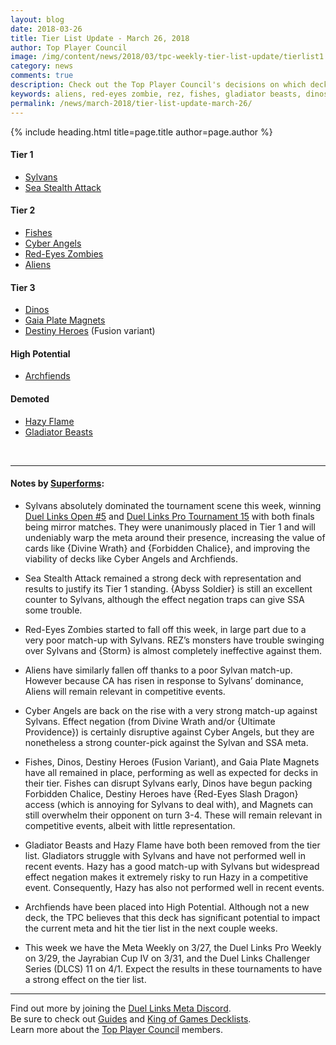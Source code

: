 ```yaml
---
layout: blog
date: 2018-03-26
title: Tier List Update - March 26, 2018
author: Top Player Council
image: /img/content/news/2018/03/tpc-weekly-tier-list-update/tierlist1.jpg
category: news
comments: true
description: Check out the Top Player Council's decisions on which decks are the best in the Meta!
keywords: aliens, red-eyes zombie, rez, fishes, gladiator beasts, dinos, ssa, water, sea stealth attack, cyber angels, ca, magnets, hazy, hazy flame, destiny heroes, tier, tier 1, flying fish, sylvans, archfiends, demoted
permalink: /news/march-2018/tier-list-update-march-26/
---
```


{% include heading.html title=page.title author=page.author %}

#### Tier 1
* [Sylvans](/tier-list/sylvans/) 
* [Sea Stealth Attack](/tier-list/sea-stealth-attack/)

#### Tier 2
* [Fishes](/tier-list/fishes/) 
* [Cyber Angels](/tier-list/cyber-angels/) 
* [Red-Eyes Zombies](/tier-list/red-eyes-zombies/) 
* [Aliens](/tier-list/aliens/) 

#### Tier 3
* [Dinos](/tier-list/dinos/) 
* [Gaia Plate Magnets](/tier-list/magnet-warriors/) 
* [Destiny Heroes](/tier-list/destiny-heroes/) (Fusion variant)

#### High Potential
* [Archfiends](/tier-list/archfiends/) 

#### Demoted
* [Hazy Flame](/tier-list/hazy-flame/)  
* [Gladiator Beasts](/tier-list/gladiator-beasts/)

<br>

---

#### Notes by [Superforms]():  

* Sylvans absolutely dominated the tournament scene this week, winning [Duel Links Open #5](https://dlmbeta.netlify.com/tournaments/duel-links-open/5/report/) and [Duel Links Pro Tournament 15](https://dlmbeta.netlify.com/tournaments/duel-links-pro/15/report/) with both finals being mirror matches. They were unanimously placed in Tier 1 and will undeniably warp the meta around their presence, increasing the value of cards like {Divine Wrath} and {Forbidden Chalice}, and improving the viability of decks like Cyber Angels and Archfiends.  

* Sea Stealth Attack remained a strong deck with representation and results to justify its Tier 1 standing. {Abyss Soldier} is still an excellent counter to Sylvans, although the effect negation traps can give SSA some trouble.  

* Red-Eyes Zombies started to fall off this week, in large part due to a very poor match-up with Sylvans. REZ’s monsters have trouble swinging over Sylvans and {Storm} is almost completely ineffective against them.  

* Aliens have similarly fallen off thanks to a poor Sylvan match-up. However because CA has risen in response to Sylvans’ dominance, Aliens will remain relevant in competitive events.  

* Cyber Angels are back on the rise with a very strong match-up against Sylvans. Effect negation (from Divine Wrath and/or {Ultimate Providence}) is certainly disruptive against Cyber Angels, but they are nonetheless a strong counter-pick against the Sylvan and SSA meta.  

* Fishes, Dinos, Destiny Heroes (Fusion Variant), and Gaia Plate Magnets have all remained in place, performing as well as expected for decks in their tier. Fishes can disrupt Sylvans early, Dinos have begun packing Forbidden Chalice, Destiny Heroes have {Red-Eyes Slash Dragon} access (which is annoying for Sylvans to deal with), and Magnets can still overwhelm their opponent on turn 3-4. These will remain relevant in competitive events, albeit with little representation.  

* Gladiator Beasts and Hazy Flame have both been removed from the tier list. Gladiators struggle with Sylvans and have not performed well in recent events. Hazy has a good match-up with Sylvans but widespread effect negation makes it extremely risky to run Hazy in a competitive event. Consequently, Hazy has also not performed well in recent events.  

* Archfiends have been placed into High Potential. Although not a new deck, the TPC believes that this deck has significant potential to impact the current meta and hit the tier list in the next couple weeks.  

* This week we have the Meta Weekly on 3/27, the Duel Links Pro Weekly on 3/29, the Jayrabian Cup IV on 3/31, and the Duel Links Challenger Series (DLCS) 11 on 4/1. Expect the results in these tournaments to have a strong effect on the tier list.  

---

Find out more by joining the [Duel Links Meta Discord](/discord/).  
Be sure to check out [Guides](/guides/) and [King of Games Decklists](/top-decks/).  
Learn more about the [Top Player Council](/top-player-council/) members.   
